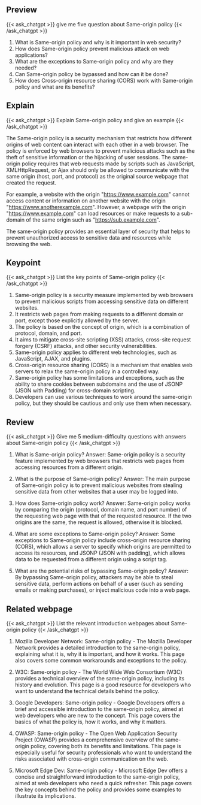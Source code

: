 ## Preview
{{< ask_chatgpt >}}
give me five question about Same-origin policy
{{< /ask_chatgpt >}}



1. What is Same-origin policy and why is it important in web security?
2. How does Same-origin policy prevent malicious attack on web applications?
3. What are the exceptions to Same-origin policy and why are they needed?
4. Can Same-origin policy be bypassed and how can it be done?
5. How does Cross-origin resource sharing (CORS) work with Same-origin policy and what are its benefits?   

## Explain
{{< ask_chatgpt >}}
Explain Same-origin policy and give an example
{{< /ask_chatgpt >}}



The Same-origin policy is a security mechanism that restricts how different origins of web content can interact with each other in a web browser. The policy is enforced by web browsers to prevent malicious attacks such as the theft of sensitive information or the hijacking of user sessions. The same-origin policy requires that web requests made by scripts such as JavaScript, XMLHttpRequest, or Ajax should only be allowed to communicate with the same origin (host, port, and protocol) as the original source webpage that created the request.

For example, a website with the origin "https://www.example.com" cannot access content or information on another website with the origin "https://www.anotherexample.com". However, a webpage with the origin "https://www.example.com" can load resources or make requests to a sub-domain of the same origin such as "https://sub.example.com".

The same-origin policy provides an essential layer of security that helps to prevent unauthorized access to sensitive data and resources while browsing the web.   

## Keypoint
{{< ask_chatgpt >}}
List the key points of Same-origin policy
{{< /ask_chatgpt >}}



1. Same-origin policy is a security measure implemented by web browsers to prevent malicious scripts from accessing sensitive data on different websites.
2. It restricts web pages from making requests to a different domain or port, except those explicitly allowed by the server.
3. The policy is based on the concept of origin, which is a combination of protocol, domain, and port.
4. It aims to mitigate cross-site scripting (XSS) attacks, cross-site request forgery (CSRF) attacks, and other security vulnerabilities.
5. Same-origin policy applies to different web technologies, such as JavaScript, AJAX, and plugins.
6. Cross-origin resource sharing (CORS) is a mechanism that enables web servers to relax the same-origin policy in a controlled way.
7. Same-origin policy has some limitations and exceptions, such as the ability to share cookies between subdomains and the use of JSONP (JSON with Padding) for cross-domain scripting.
8. Developers can use various techniques to work around the same-origin policy, but they should be cautious and only use them when necessary.   

## Review
{{< ask_chatgpt >}}
Give me 5 medium-difficulty questions with answers about Same-origin policy
{{< /ask_chatgpt >}}



1. What is Same-origin policy?
Answer: Same-origin policy is a security feature implemented by web browsers that restricts web pages from accessing resources from a different origin.

2. What is the purpose of Same-origin policy?
Answer: The main purpose of Same-origin policy is to prevent malicious websites from stealing sensitive data from other websites that a user may be logged into.

3. How does Same-origin policy work?
Answer: Same-origin policy works by comparing the origin (protocol, domain name, and port number) of the requesting web page with that of the requested resource. If the two origins are the same, the request is allowed, otherwise it is blocked.

4. What are some exceptions to Same-origin policy?
Answer: Some exceptions to Same-origin policy include cross-origin resource sharing (CORS), which allows a server to specify which origins are permitted to access its resources, and JSONP (JSON with padding), which allows data to be requested from a different origin using a script tag.

5. What are the potential risks of bypassing Same-origin policy?
Answer: By bypassing Same-origin policy, attackers may be able to steal sensitive data, perform actions on behalf of a user (such as sending emails or making purchases), or inject malicious code into a web page.   

## Related webpage
{{< ask_chatgpt >}}
List the relevant introduction webpages about Same-origin policy
{{< /ask_chatgpt >}}



1. Mozilla Developer Network: Same-origin policy - The Mozilla Developer Network provides a detailed introduction to the same-origin policy, explaining what it is, why it is important, and how it works. This page also covers some common workarounds and exceptions to the policy.

2. W3C: Same-origin policy - The World Wide Web Consortium (W3C) provides a technical overview of the same-origin policy, including its history and evolution. This page is a good resource for developers who want to understand the technical details behind the policy.

3. Google Developers: Same-origin policy - Google Developers offers a brief and accessible introduction to the same-origin policy, aimed at web developers who are new to the concept. This page covers the basics of what the policy is, how it works, and why it matters.

4. OWASP: Same-origin policy - The Open Web Application Security Project (OWASP) provides a comprehensive overview of the same-origin policy, covering both its benefits and limitations. This page is especially useful for security professionals who want to understand the risks associated with cross-origin communication on the web.

5. Microsoft Edge Dev: Same-origin policy - Microsoft Edge Dev offers a concise and straightforward introduction to the same-origin policy, aimed at web developers who need a quick refresher. This page covers the key concepts behind the policy and provides some examples to illustrate its implications.   

